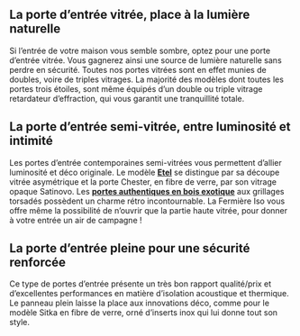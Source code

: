 ## La porte d’entrée vitrée, place à la lumière naturelle
Si l’entrée de votre maison vous semble sombre, optez pour une porte d’entrée vitrée. Vous gagnerez ainsi une source de lumière naturelle sans perdre en sécurité. Toutes nos portes vitrées sont en effet munies de doubles, voire de triples vitrages. La majorité des modèles dont toutes les portes trois étoiles, sont même équipés d’un double ou triple vitrage retardateur d’effraction, qui vous garantit une tranquillité totale.
## La porte d’entrée semi-vitrée, entre luminosité et intimité
Les portes d’entrée contemporaines semi-vitrées vous permettent d’allier luminosité et déco originale. Le modèle [**Etel**](/porte-d-entree-etel-pvc-FPC2312621) se distingue par sa découpe vitrée asymétrique et la porte Chester, en fibre de verre, par son vitrage opaque Satinovo.
Les [**portes authentiques en bois exotique**](/porte-d-entree-briare-4-carreaux-bois-exotique-FPC2021701) aux grillages torsadés possèdent un charme rétro incontournable. La Fermière Iso vous offre même la possibilité de n’ouvrir que la partie haute vitrée, pour donner à votre entrée un air de campagne !
## La porte d’entrée pleine pour une sécurité renforcée
Ce type de portes d’entrée présente un très bon rapport qualité/prix et d’excellentes performances en matière d’isolation acoustique et thermique. Le panneau plein laisse la place aux innovations déco, comme pour le modèle Sitka en fibre de verre, orné d’inserts inox qui lui donne tout son style.